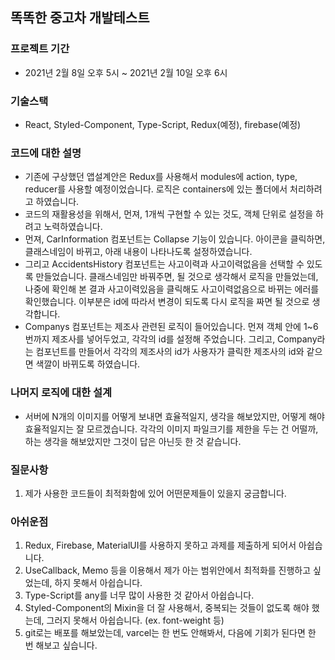 ## 똑똑한 중고차 개발테스트

### 프로젝트 기간

- 2021년 2월 8일 오후 5시 ~ 2021년 2월 10일 오후 6시

### 기술스택

- React, Styled-Component, Type-Script, Redux(예정), firebase(예정)

### 코드에 대한 설명

- 기존에 구상했던 앱설계안은 Redux를 사용해서 modules에 action, type, reducer를 사용할 예정이었습니다. 로직은 containers에 있는 폴더에서 처리하려고 하였습니다.
- 코드의 재활용성을 위해서, 먼져, 1개씩 구현할 수 있는 것도, 객체 단위로 설정을 하려고 노력하였습니다.
- 먼져, CarInformation 컴포넌트는 Collapse 기능이 있습니다. 아이콘을 클릭하면, 클래스네임이 바뀌고, 아래 내용이 나타나도록 설정하였습니다.
- 그리고 AccidentsHistory 컴포넌트는 사고이력과 사고이력없음을 선택할 수 있도록 만들었습니다. 클래스네임만 바꿔주면, 될 것으로 생각해서 로직을 만들었는데, 나중에 확인해 본 결과 사고이력있음을 클릭해도 사고이력없음으로 바뀌는 에러를 확인했습니다. 이부분은 id에 따라서 변경이 되도록 다시 로직을 짜면 될 것으로 생각합니다.
- Companys 컴포넌트는 제조사 관련된 로직이 들어있습니다. 먼져 객체 안에 1~6번까지 제조사를 넣어두었고, 각각의 id를 설정해 주었습니다. 그리고, Company라는 컴포넌트를 만들어서 각각의 제조사의 id가 사용자가 클릭한 제조사의 id와 같으면 색깔이 바뀌도록 하였습니다.

### 나머지 로직에 대한 설계

- 서버에 N개의 이미지를 어떻게 보내면 효율적일지, 생각을 해보았지만, 어떻게 해야 효율적일지는 잘 모르겠습니다. 각각의 이미지 파일크기를 제한을 두는 건 어떨까, 하는 생각을 해보았지만 그것이 답은 아닌듯 한 것 같습니다.

### 질문사항

1. 제가 사용한 코드들이 최적화함에 있어 어떤문제들이 있을지 궁금합니다.

### 아쉬운점

1. Redux, Firebase, MaterialUI를 사용하지 못하고 과제를 제출하게 되어서 아쉽습니다.
2. UseCallback, Memo 등을 이용해서 제가 아는 범위안에서 최적화를 진행하고 싶었는데, 하지 못해서 아쉽습니다.
3. Type-Script를 any를 너무 많이 사용한 것 같아서 아쉽습니다.
4. Styled-Component의 Mixin을 더 잘 사용해서, 중복되는 것들이 없도록 해야 했는데, 그러지 못해서 아쉽습니다. (ex. font-weight 등)
5. git로는 배포를 해보았는데, varcel는 한 번도 안해봐서, 다음에 기회가 된다면 한 번 해보고 싶습니다.
